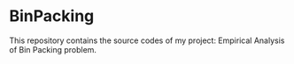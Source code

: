 # BinPacking
This repository contains the source codes of my project: Empirical Analysis of Bin Packing problem.
